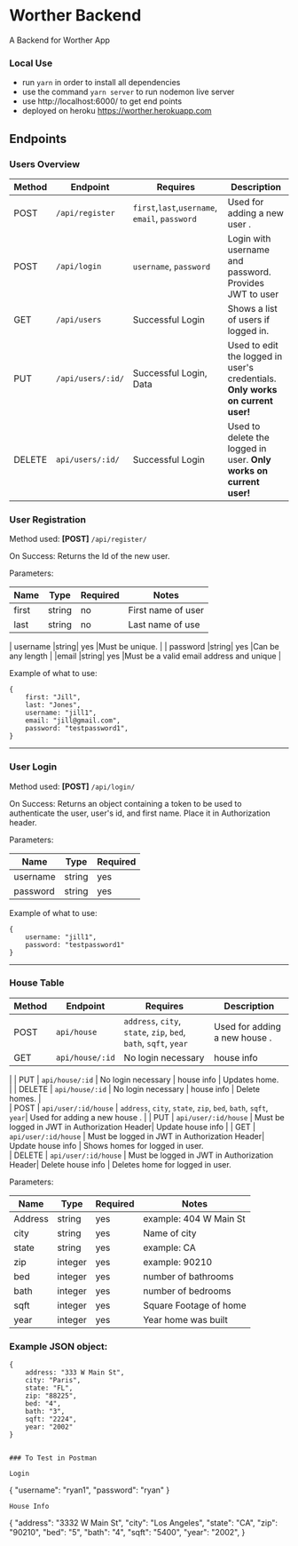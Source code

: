 # Worther Backend

A Backend for Worther App

### Local Use

- run `yarn` in order to install all dependencies
- use the command `yarn server` to run nodemon live server
- use http://localhost:6000/ to get end points
- deployed on heroku  https://worther.herokuapp.com


## Endpoints

### Users Overview


| Method |     Endpoint     |                  Requires                    |                                        Description                            |
|--------|------------------|----------------------------------------------|-------------------------------------------------------------------------------|
|  POST  | `/api/register` | `first`,`last`,`username`, `email`, `password`| Used for adding a new user .                                       |
|  POST  | `/api/login`    |  `username`, `password`| Login with username and password. Provides JWT to user    |
|  GET   | `/api/users`     |  Successful Login  | Shows a list of users if logged in.  |
|  PUT   | `/api/users/:id/`|            Successful Login, Data            | Used to edit the logged in user's credentials. **Only works on current user!**|
| DELETE | `api/users/:id/` |              Successful Login                | Used to delete the logged in user. **Only works on current user!**            |        

### User Registration


Method used: **[POST]** `/api/register/`

On Success: Returns the Id of the new user.



Parameters:

|   Name    | Type | Required |                      Notes                       |
|-----------|------|----------|--------------------------------------------------|
|   first    |string|    no  | First name of user                |
|   last    |string|    no   | Last name of use                |

| username  |string|    yes   |Must be unique.                                   |
| password  |string|    yes   |Can be any length     |
|email  |string|    yes   |Must be a valid email address and unique |

Example of what to use: 
```
{
    first: "Jill",
    last: "Jones",
    username: "jill1",
    email: "jill@gmail.com",
    password: "testpassword1",
}
```
---

### User Login


Method used: **[POST]** `/api/login/`

On Success: Returns an object containing a token to be used to authenticate the user, user's id, and first name. Place it in Authorization header.



Parameters:

|  Name  | Type | Required |
|--------|------|----------|
|username|string|    yes   |
|password|string|    yes   |

Example of what to use: 
```
{
    username: "jill1",
    password: "testpassword1"
}
```
---

### House Table

| Method |     Endpoint     |                  Requires                    |                                        Description                            |
|--------|------------------|----------------------------------------------|-------------------------------------------------------------------------------|
|  POST  | `api/house` | `address`, `city`, `state`, `zip`, `bed`, `bath`, `sqft`, `year`| Used for adding a new house . |
|  GET   | `api/house/:id`     | No login necessary | house info | Shows home. 
| 
|  PUT   | `api/house/:id`     | No login necessary | house info | Updates home.  
|
|  DELETE   | `api/house/:id`     | No login necessary | house info | Delete homes. |  
|  POST  | `api/user/:id/house` | `address`, `city`, `state`, `zip`, `bed`, `bath`, `sqft`, `year`| Used for adding a new house .                                   |
|  PUT | `api/user/:id/house`    |  Must be logged in JWT in Authorization Header| Update house info  |
|  GET   | `api/user/:id/house`     | Must be logged in JWT in Authorization Header| Update house info | Shows homes for logged in user.    
|  DELETE   | `api/user/:id/house`     | Must be logged in JWT in Authorization Header| Delete house info | Deletes home for logged in user.          


Parameters:

|      Name     |   Type   | Required |                   Notes                     |
|---------------|----------|----------|---------------------------------------------|
| Address|string|    yes   | example: 404 W Main St           |
|     city    |  string  |    yes  | Name of city            |
|    state  |  string  |   yes   | example: CA                              |
|    zip  |  integer |   yes    | example: 90210|
|    bed  |  integer |   yes    | number of bathrooms|
|    bath  |  integer |   yes    | number of bedrooms|
|    sqft  |  integer |   yes    | Square Footage of home|
|    year  |  integer |   yes    | Year home was built |


### Example JSON object:
```
{
    address: "333 W Main St",
    city: "Paris",
    state: "FL",
    zip: "88225",
    bed: "4",
    bath: "3",
    sqft: "2224",
    year: "2002"
}


### To Test in Postman 

Login

```
{ 
"username": "ryan1",
"password": "ryan" }

```
House Info

```
{
    "address": "3332 W Main St",
    "city": "Los Angeles",
    "state": "CA",
    "zip": "90210",
    "bed": "5",
    "bath": "4",
    "sqft": "5400",
    "year": "2002",
}

```